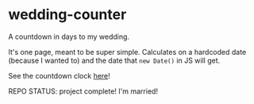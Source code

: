 # wedding-counter
A countdown in days to my wedding.

It's one page, meant to be super simple. Calculates on a hardcoded date (because I wanted to) and the date that ```new Date()``` in JS will get.

See the countdown clock [here](https://www.coltonhurst.com/projects/wedding-counter/index.html)!

REPO STATUS: project complete! I'm married!
